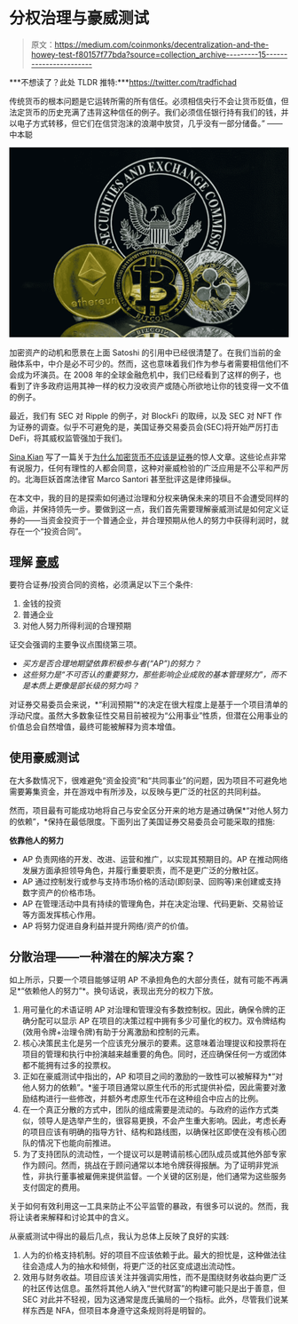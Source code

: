 # 分权治理与豪威测试

> 原文：<https://medium.com/coinmonks/decentralization-and-the-howey-test-f80157f77bda?source=collection_archive---------15----------------------->

***不想读了？此处
TLDR 推特:***https://twitter.com/tradfichad

传统货币的根本问题是它运转所需的所有信任。必须相信央行不会让货币贬值，但法定货币的历史充满了违背这种信任的例子。我们必须信任银行持有我们的钱，并以电子方式转移，但它们在信贷泡沫的浪潮中放贷，几乎没有一部分储备。”
——中本聪

![](img/4687390e5fdc9b7e23321efe0e8cb4d3.png)

加密资产的动机和愿景在上面 Satoshi 的引用中已经很清楚了。在我们当前的金融体系中，中介是必不可少的。然而，这也意味着我们作为参与者需要相信他们不会成为坏演员。在 2008 年的全球金融危机中，我们已经看到了这样的例子，也看到了许多政府运用其神一样的权力没收资产或随心所欲地让你的钱变得一文不值的例子。

最近，我们有 SEC 对 Ripple 的例子，对 BlockFi 的取缔，以及 SEC 对 NFT 作为证券的调查。似乎不可避免的是，美国证券交易委员会(SEC)将开始严厉打击 DeFi，将其威权监管强加于我们。

[Sina Kian](https://twitter.com/SinaKian1) 写了一篇关于[为什么加密货币不应该是证券](https://sinakian.medium.com/should-cryptocurrencies-be-considered-securities-6ca02ab0e8a6)的惊人文章。这些论点非常有说服力，任何有理性的人都会同意，这种对豪威检验的广泛应用是不公平和严厉的。北海巨妖首席法律官 Marco Santori 甚至批评这是律师操纵。

在本文中，我的目的是探索如何通过治理和分权来确保未来的项目不会遭受同样的命运，并保持领先一步。要做到这一点，我们首先需要理解豪威测试是如何定义证券的——当资金投资于一个普通企业，并合理预期从他人的努力中获得利润时，就存在一个“投资合同”。

## **理解** [**豪威**](https://www.sec.gov/corpfin/framework-investment-contract-analysis-digital-assets)

要符合证券/投资合同的资格，必须满足以下三个条件:

1.  金钱的投资
2.  普通企业
3.  对他人努力所得利润的合理预期

证交会强调的主要争议点围绕第三项。

*   *买方是否合理地期望依靠积极参与者(“AP”)的努力？*
*   *这些努力是“不可否认的重要努力，那些影响企业成败的基本管理努力”，而不是本质上更像是部长级的努力吗？*

对证券交易委员会来说，*“利润预期”*的决定在很大程度上是基于一个项目清单的浮动尺度。虽然大多数象征性交易目前被视为“公用事业”性质，但潜在公用事业的价值总会自然增值，最终可能被解释为资本增值。

## **使用豪威测试**

在大多数情况下，很难避免“资金投资”和“共同事业”的问题，因为项目不可避免地需要筹集资金，并在游戏中有所涉及，以反映与更广泛的社区的共同利益。

然而，项目最有可能成功地将自己与安全区分开来的地方是通过确保*“对他人努力的依赖”，*保持在最低限度。下面列出了美国证券交易委员会可能采取的措施:

**依靠他人的努力**

*   AP 负责网络的开发、改进、运营和推广，以实现其预期目的。AP 在推动网络发展方面承担领导角色，并履行重要职责，而不是更广泛的分散社区。
*   AP 通过控制发行或参与支持市场价格的活动(即刻录、回购等)来创建或支持数字资产的价格市场。
*   AP 在管理活动中具有持续的管理角色，并在决定治理、代码更新、交易验证等方面发挥核心作用。
*   AP 将努力促进自身利益并提升网络/资产的价值。

## **分散治理——一种潜在的解决方案？**

如上所示，只要一个项目能够证明 AP 不承担角色的大部分责任，就有可能不再满足*“依赖他人的努力”*。换句话说，表现出充分的权力下放。

1.  用可量化的术语证明 AP 对治理和管理没有多数控制权。因此，确保令牌的正确分配可以显示 AP 在项目的决策过程中拥有多少可量化的权力。双令牌结构(效用令牌+治理令牌)有助于分离激励和控制的元素。
2.  核心决策民主化是另一个应该充分展示的要素。这意味着治理提议和投票将在项目的管理和执行中扮演越来越重要的角色。同时，还应确保任何一方或团体都不能拥有过多的投票权。
3.  正如在豪威测试中指出的，AP 和项目之间的激励的一致性可以被解释为*“对他人努力的依赖”。*鉴于项目通常以原生代币的形式提供补偿，因此需要对激励结构进行一些修改，并额外考虑原生代币在这种组合中应占的比例。
4.  在一个真正分散的方式中，团队的组成需要是流动的。与政府的运作方式类似，领导人是选举产生的，很容易更换，不会产生重大影响。因此，考虑长寿的项目应该有明确的指导方针、结构和路线图，以确保社区即使在没有核心团队的情况下也能向前推进。
5.  为了支持团队的流动性，一个提议可以是聘请前核心团队成员或其他外部专家作为顾问。然而，挑战在于顾问通常以本地令牌获得报酬。为了证明非党派性，非执行董事被雇佣来提供监督。一个关键的区别是，他们通常为这些服务支付固定的费用。

关于如何有效利用这一工具来防止不公平监管的暴政，有很多可以说的。然而，我将让读者来解释和讨论其中的含义。

从豪威测试中得出的最后几点，我认为总体上反映了良好的实践:

1.  人为的价格支持机制。好的项目不应该依赖于此。最大的担忧是，这种做法往往会造成人为的抽水和倾倒，将更广泛的社区变成退出流动性。
2.  效用与财务收益。项目应该关注并强调实用性，而不是围绕财务收益向更广泛的社区传达信息。虽然将其他人纳入“世代财富”的构建可能只是出于善意，但 SEC 对此并不轻视，因为这通常是庞氏骗局的一个指标。此外，尽管我们说某样东西是 NFA，但项目本身遵守这条规则将是明智的。